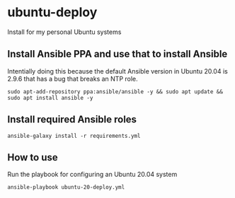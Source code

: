 # ubuntu-deploy
Install for my personal Ubuntu systems

## Install Ansible PPA and use that to install Ansible
Intentially doing this because the default Ansible version in Ubuntu 20.04 is 2.9.6 that has a bug that breaks an NTP role.
```
sudo apt-add-repository ppa:ansible/ansible -y && sudo apt update && sudo apt install ansible -y
```

## Install required Ansible roles
```
ansible-galaxy install -r requirements.yml
```

## How to use
Run the playbook for configuring an Ubuntu 20.04 system
```
ansible-playbook ubuntu-20-deploy.yml
```
